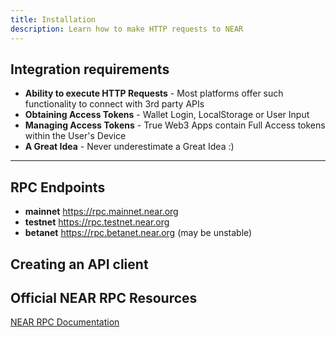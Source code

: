 ```yaml
---
title: Installation
description: Learn how to make HTTP requests to NEAR
---
```


## Integration requirements

- **Ability to execute HTTP Requests** - Most platforms offer such functionality to connect with 3rd party APIs
- **Obtaining Access Tokens** - Wallet Login, LocalStorage or User Input
- **Managing Access Tokens** - True Web3 Apps contain Full Access tokens within the User's Device
- **A Great Idea** - Never underestimate a Great Idea :)
---

## RPC Endpoints

- **mainnet** https://rpc.mainnet.near.org
- **testnet** https://rpc.testnet.near.org
- **betanet** https://rpc.betanet.near.org (may be unstable)

## Creating an API client

<tabbed-code>
<template v-slot:js>

```javascript
import axios from 'axios'
let rpc = axios.create({
	baseURL: 'https://rpc.testnet.near.org',
	crossdomain: true,
	headers: {
		'Content-Type': 'application/json',
		'X-Requested-With': 'XMLHttpRequest',
		'Accept': 'application/json'
	}
})
```
</template>
<template v-slot:node_js>

```js
import axios from 'axios'
let rpc = axios.create({
	baseURL: 'https://rpc.testnet.near.org',
	crossdomain: true,
	headers: {
		'Content-Type': 'application/json',
		'X-Requested-With': 'XMLHttpRequest',
		'Accept': 'application/json'
	}
})
```
</template>
<template v-slot:php>

```php
No contributions
```
</template>
</tabbed-code>

## Official NEAR RPC Resources
[NEAR RPC Documentation](https://docs.near.org/docs/api/rpc)
